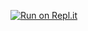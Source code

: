 [![Run on Repl.it](https://repl.it/badge/github/xenon-aprix/modmail)](https://repl.it/github/xenon-aprix/modmail)
